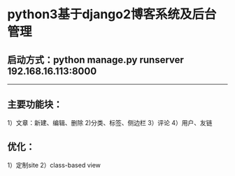 python3基于django2博客系统及后台管理
===============================

## 启动方式：python manage.py runserver 192.168.16.113:8000
----------------

主要功能块：
------------
1）文章：新建、编辑、删除
2)分类、标签、侧边栏
3）评论
4）用户、友链



优化：
-----------------
1）定制site
2）class-based view
